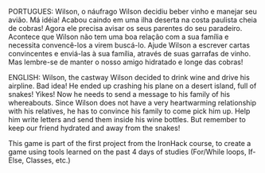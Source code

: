 PORTUGUES: Wilson, o náufrago
Wilson decidiu beber vinho e manejar seu avião. Má idéia!
Acabou caindo em uma ilha deserta na costa paulista cheia de cobras!
Agora ele precisa avisar os seus parentes do seu paradeiro. Acontece que Wilson não tem uma boa relação com a sua família
e necessita convencê-los a virem buscá-lo.
Ajude Wilson a escrever cartas convincentes e enviá-las à sua família, através de suas garrafas de vinho.
Mas lembre-se de manter o nosso amigo hidratado e longe das cobras!

ENGLISH: Wilson, the castway
Wilson decided to drink wine and drive his airpline. Bad idea!
He ended up crashing his plane on a desert island, full of snakes! Yikes!
Now he needs to send a message to his family of his whereabouts.
Since Wilson does not have a very heartwarming relationship with his relatives, he has to convince his family
to come pick him up. Help him write letters and send them inside his wine bottles.
But remember to keep our friend hydrated and away from the snakes!

This game is part of the first project from the IronHack course, to create a game using tools learned on the past 4 days of studies (For/While loops, If-Else, Classes, etc.)
